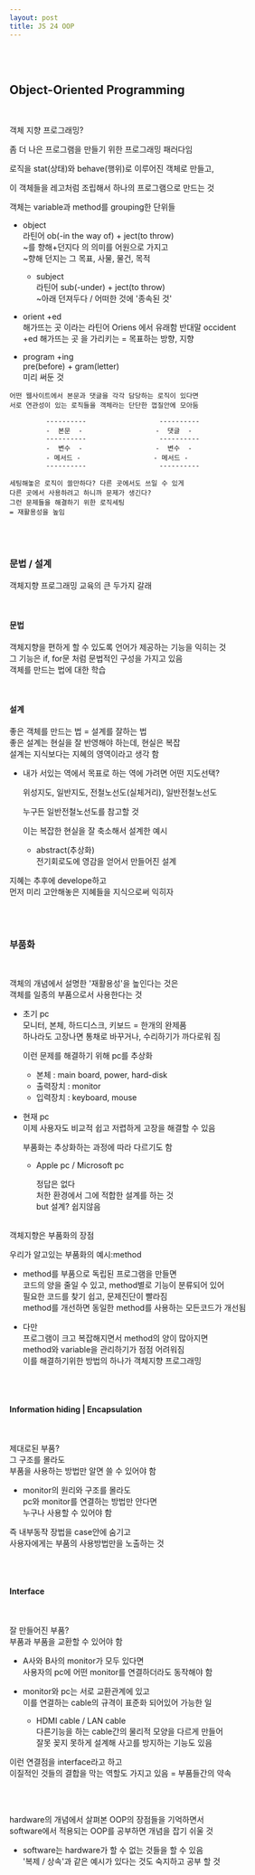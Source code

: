 ```yaml
---
layout: post
title: JS 24 OOP
---
```


<br><br>

## Object-Oriented Programming

<br>

객체 지향 프로그래밍?

좀 더 나은 프로그램을 만들기 위한 프로그래밍 패러다임

로직을 stat(상태)와 behave(행위)로 이루어진 객체로 만들고,

이 객체들을 레고처럼 조립해서 하나의 프로그램으로 만드는 것

객체는 variable과 method를 grouping한 단위들

- object<br>
  라틴어 ob(-in the way of) + ject(to throw)<br>
  ~를 향해+던지다 의 의미를 어원으로 가지고<br>
  ~향해 던지는 그 목표, 사물, 물건, 목적

  - subject<br>
    라틴어 sub(-under) + ject(to throw)<br>
    ~아래 던져두다 / 어떠한 것에 '종속된 것'

- orient +ed <br>
  해가뜨는 곳 이라는 라틴어 Oriens 에서 유래함 반대말 occident<br>
  +ed 해가뜨는 곳 을 가리키는 = 목표하는 방향, 지향

- program +ing<br>
  pre(before) + gram(letter)<br>
  미리 써둔 것

```
어떤 웹사이트에서 본문과 댓글을 각각 담당하는 로직이 있다면
서로 연관성이 있는 로직들을 객체라는 단단한 껍질안에 모아둠

         ----------                  ----------
         -  본문  -                  -  댓글  -
         ----------                  ----------
         -  변수  -                  -  변수  -
         - 메서드 -                  - 메서드 -
         ----------                  ----------

세팅해놓은 로직이 쓸만하다? 다른 곳에서도 쓰일 수 있게
다른 곳에서 사용하려고 하니까 문제가 생긴다?
그런 문제들을 해결하기 위한 로직세팅
= 재활용성을 높임
```

<br><br>

### 문법 / 설계

객체지향 프로그래밍 교육의 큰 두가지 갈래

<br>

#### 문법

객체지향을 편하게 할 수 있도록 언어가 제공하는 기능을 익히는 것<br>
그 기능은 if, for문 처럼 문법적인 구성을 가지고 있음<br>
객체를 만드는 법에 대한 학습

<br>

#### 설계

좋은 객체를 만드는 법 = 설계를 잘하는 법<br>
좋은 설계는 현실을 잘 반영해야 하는데, 현실은 복잡<br>
설계는 지식보다는 지혜의 영역이라고 생각 함

- 내가 서있는 역에서 목표로 하는 역에 가려면 어떤 지도선택?<br>

  위성지도, 일반지도, 전철노선도(실체거리), 일반전철노선도<br>

  누구든 일반전철노선도를 참고할 것<br>

  이는 복잡한 현실을 잘 축소해서 설계한 예시

  - abstract(추상화)<br>
    전기회로도에 영감을 얻어서 만들어진 설계

지혜는 추후에 develope하고<br>
먼저 미리 고안해놓은 지혜들을 지식으로써 익히자

<br><br>

### 부품화

<br>

객체의 개념에서 설명한 '재활용성'을 높인다는 것은<br>
객체를 일종의 부품으로서 사용한다는 것

- 초기 pc<br>
  모니터, 본체, 하드디스크, 키보드 = 한개의 완제품<br>
  하나라도 고장나면 통채로 바꾸거나, 수리하기가 까다로워 짐<br>

  이런 문제를 해결하기 위해 pc를 추상화

  - 본체 : main board, power, hard-disk
  - 출력장치 : monitor
  - 입력장치 : keyboard, mouse

- 현재 pc<br>
  이제 사용자도 비교적 쉽고 저렵하게 고장을 해결할 수 있음

  부품화는 추상화하는 과정에 따라 다르기도 함

  - Apple pc / Microsoft pc

    정답은 없다 <br>
    처한 환경에서 그에 적합한 설계를 하는 것<br>
    but 설계? 쉽지않음

<br>
객체지향은 부품화의 장점

우리가 알고있는 부품화의 예시:method

- method를 부품으로 독립된 프로그램을 만들면<br>
  코드의 양을 줄일 수 있고, method별로 기능이 분류되어 있어<br>
  필요한 코드를 찾기 쉽고, 문제진단이 빨라짐<br>
  method를 개선하면 동일한 method를 사용하는 모든코드가 개선됨

- 다만<br>
  프로그램이 크고 복잡해지면서 method의 양이 많아지면<br>
  method와 variable을 관리하기가 점점 어려워짐<br>
  이를 해결하기위한 방법의 하나가 객체지향 프로그래밍

<br><br>

#### Information hiding | Encapsulation

<br>

제대로된 부품?<br>
그 구조를 몰라도<br>
부품을 사용하는 방법만 알면 쓸 수 있어야 함

- monitor의 원리와 구조를 몰라도<br>
  pc와 monitor를 연결하는 방법만 안다면<br>
  누구나 사용할 수 있어야 함

즉 내부동작 장법을 case안에 숨기고<br>
사용자에게는 부품의 사용방법만을 노출하는 것

<br><br>

#### Interface

<br>

잘 만들어진 부품?<br>
부품과 부품을 교환할 수 있어야 함

- A사와 B사의 monitor가 모두 있다면<br>
  사용자의 pc에 어떤 monitor를 연결하더라도 동작해야 함

- monitor와 pc는 서로 교환관계에 있고<br>
  이를 연결하는 cable의 규격이 표준화 되어있어 가능한 일
  - HDMI cable / LAN cable<br>
    다른기능을 하는 cable간의 물리적 모양을 다르게 만들어<br>
    잘못 꽂지 못하게 설계해 사고를 방지하는 기능도 있음

이런 연결점을 interface라고 하고<br>
이질적인 것들의 결합을 막는 역할도 가지고 있음
= 부품들간의 약속

<br><br>

hardware의 개념에서 살펴본 OOP의 장점들을 기억하면서<br>
software에서 적용되는 OOP를 공부하면 개념을 잡기 쉬울 것

- software는 hardware가 할 수 없는 것들을 할 수 있음<br>
  '복제 / 상속'과 같은 예시가 있다는 것도 숙지하고 공부 할 것
